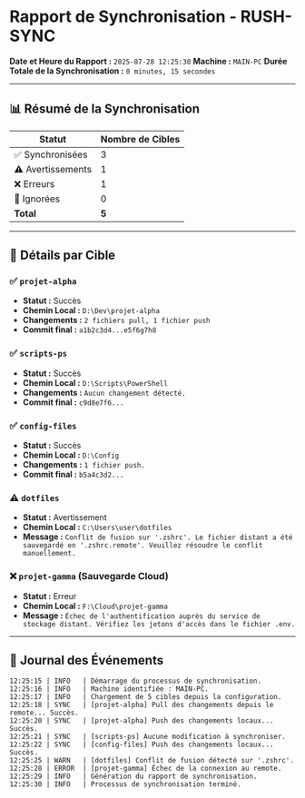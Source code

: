 # Rapport de Synchronisation - RUSH-SYNC

**Date et Heure du Rapport :** `2025-07-28 12:25:30`
**Machine :** `MAIN-PC`
**Durée Totale de la Synchronisation :** `0 minutes, 15 secondes`

---

## 📊 Résumé de la Synchronisation

| Statut          | Nombre de Cibles |
| --------------- | ---------------- |
| ✅ Synchronisées | 3                |
| ⚠️ Avertissements| 1                |
| ❌ Erreurs      | 1                |
| 🔄 Ignorées     | 0                |
| **Total**       | **5**            |

---

## 🎯 Détails par Cible

### ✅ `projet-alpha`
*   **Statut :** Succès
*   **Chemin Local :** `D:\Dev\projet-alpha`
*   **Changements :** `2 fichiers pull, 1 fichier push`
*   **Commit final :** `a1b2c3d4...e5f6g7h8`

### ✅ `scripts-ps`
*   **Statut :** Succès
*   **Chemin Local :** `D:\Scripts\PowerShell`
*   **Changements :** `Aucun changement détecté.`
*   **Commit final :** `c9d8e7f6...`

### ✅ `config-files`
*   **Statut :** Succès
*   **Chemin Local :** `D:\Config`
*   **Changements :** `1 fichier push.`
*   **Commit final :** `b5a4c3d2...`

### ⚠️ `dotfiles`
*   **Statut :** Avertissement
*   **Chemin Local :** `C:\Users\user\dotfiles`
*   **Message :** `Conflit de fusion sur '.zshrc'. Le fichier distant a été sauvegardé en '.zshrc.remote'. Veuillez résoudre le conflit manuellement.`

### ❌ `projet-gamma` (Sauvegarde Cloud)
*   **Statut :** Erreur
*   **Chemin Local :** `F:\Cloud\projet-gamma`
*   **Message :** `Échec de l'authentification auprès du service de stockage distant. Vérifiez les jetons d'accès dans le fichier .env.`

---

## 📜 Journal des Événements

```
12:25:15 | INFO   | Démarrage du processus de synchronisation.
12:25:16 | INFO   | Machine identifiée : MAIN-PC.
12:25:17 | INFO   | Chargement de 5 cibles depuis la configuration.
12:25:18 | SYNC   | [projet-alpha] Pull des changements depuis le remote... Succès.
12:25:20 | SYNC   | [projet-alpha] Push des changements locaux... Succès.
12:25:21 | SYNC   | [scripts-ps] Aucune modification à synchroniser.
12:25:22 | SYNC   | [config-files] Push des changements locaux... Succès.
12:25:25 | WARN   | [dotfiles] Conflit de fusion détecté sur '.zshrc'.
12:25:28 | ERROR  | [projet-gamma] Échec de la connexion au remote.
12:25:29 | INFO   | Génération du rapport de synchronisation.
12:25:30 | INFO   | Processus de synchronisation terminé.